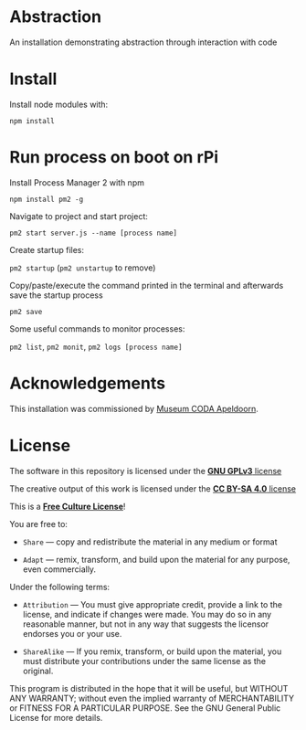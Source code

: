 # Abstraction

An installation demonstrating abstraction through interaction with code

# Install

Install node modules with:

`npm install`

# Run process on boot on rPi

Install Process Manager 2 with npm

`npm install pm2 -g`

Navigate to project and start project:

`pm2 start server.js --name [process name]`

Create startup files:

`pm2 startup` (`pm2 unstartup` to remove)

Copy/paste/execute the command printed in the terminal and afterwards save the startup process

`pm2 save`

Some useful commands to monitor processes:

`pm2 list`, `pm2 monit`, `pm2 logs [process name]`

# Acknowledgements

This installation was commissioned by [Museum CODA Apeldoorn](https://www.coda-apeldoorn.nl/).

# License

The software in this repository is licensed under the [**GNU GPLv3** license](https://choosealicense.com/licenses/gpl-3.0/)

The creative output of this work is licensed under the [**CC BY-SA 4.0** license](https://creativecommons.org/licenses/by-sa/4.0/legalcode)

This is a [**Free Culture License**](https://creativecommons.org/share-your-work/public-domain/freeworks)!

You are free to:

- `Share` — copy and redistribute the material in any medium or format

- `Adapt` — remix, transform, and build upon the material for any purpose, even commercially.

Under the following terms:

- `Attribution` — You must give appropriate credit, provide a link to the license, and indicate if changes were made. You may do so in any reasonable manner, but not in any way that suggests the licensor endorses you or your use.

- `ShareAlike` — If you remix, transform, or build upon the material, you must distribute your contributions under the same license as the original.

This program is distributed in the hope that it will be useful, but WITHOUT ANY WARRANTY; without even the implied warranty of MERCHANTABILITY or FITNESS FOR A PARTICULAR PURPOSE. See the GNU General Public License for more details.